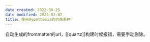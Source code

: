```yaml
---
date created: 2022-08-25
date modified: 2023-03-07
title: 使用Hypothesis的约束条件
---
```


自动生成的frontmatter的url，[[quartz]]构建时候报错，需要手动删除。
